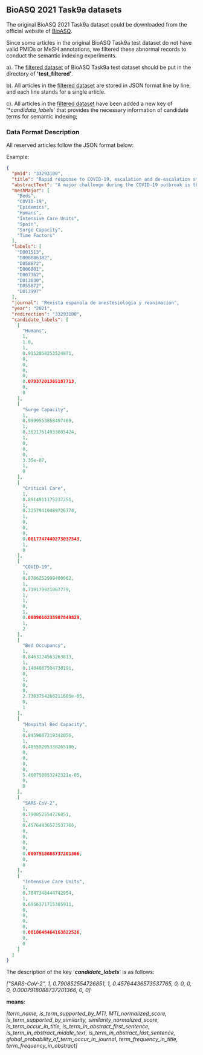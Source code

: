 ## BioASQ 2021 Task9a datasets

The original BioASQ 2021 Task9a dataset could be downloaded from the official website of [BioASQ](http://bioasq.org/).

Since some articles in the original BioASQ Task9a test dataset do not have valid PMIDs or MeSH annotations, we filtered
these abnormal records to conduct the semantic indexing experiments.

a). The [filtered dataset](https://drive.google.com/file/d/1v5Vu5kBDY_3ajwWGhOa6LILN6w5Cbkh2/view?usp=sharing) of BioASQ
Task9a test dataset should be put in the directory of **'test_filtered'**.

b). All articles in
the [filtered dataset](https://drive.google.com/file/d/1v5Vu5kBDY_3ajwWGhOa6LILN6w5Cbkh2/view?usp=sharing) are stored in
JSON format line by line, and each line stands for a single article.

c). All articles in
the [filtered dataset](https://drive.google.com/file/d/1v5Vu5kBDY_3ajwWGhOa6LILN6w5Cbkh2/view?usp=sharing)  have been
added a new key of '**candidata_labels*' that provides the necessary information of candidate terms for semantic
indexing;

### Data Format Description

All reserved articles follow the JSON format below:

Example:

```json
{
  "pmid": "33293100",
  "title": "Rapid response to COVID-19, escalation and de-escalation strategies to match surge capacity of Intensive Care beds to a large scale epidemic.",
  "abstractText": "A major challenge during the COVID-19 outbreak is the sudden increase in ICU bed occupancy rate. In this article we reviewed the strategies of escalation and de-escalation put in place at a large university hospital in Madrid during the COVID-19 outbreak, in order to meet the growing demand of ICU beds.",
  "meshMajor": [
    "Beds",
    "COVID-19",
    "Epidemics",
    "Humans",
    "Intensive Care Units",
    "Spain",
    "Surge Capacity",
    "Time Factors"
  ],
  "labels": [
    "D001513",
    "D000086382",
    "D058872",
    "D006801",
    "D007362",
    "D013030",
    "D055872",
    "D013997"
  ],
  "journal": "Revista espanola de anestesiologia y reanimacion",
  "year": "2021",
  "redirection": "33293100",
  "candidate_labels": [
    [
      "Humans",
      1,
      1.0,
      1,
      0.9152058253524871,
      0,
      0,
      0,
      0,
      0.07937201365187713,
      0,
      0
    ],
    [
      "Surge Capacity",
      1,
      0.9999553858497469,
      1,
      0.36217614933085424,
      1,
      0,
      0,
      0,
      3.35e-07,
      1,
      0
    ],
    [
      "Critical Care",
      1,
      0.8914911175237251,
      1,
      0.32579419489726774,
      1,
      0,
      0,
      0,
      0.0017747440273037543,
      1,
      0
    ],
    [
      "COVID-19",
      1,
      0.8766252999400962,
      1,
      0.739179921067779,
      1,
      1,
      0,
      1,
      0.0009010238907849829,
      1,
      2
    ],
    [
      "Bed Occupancy",
      1,
      0.8463124563263813,
      1,
      0.1404667504730191,
      0,
      1,
      0,
      0,
      2.7303754266211605e-05,
      0,
      1
    ],
    [
      "Hospital Bed Capacity",
      1,
      0.8459607219342056,
      1,
      0.40559205338265186,
      0,
      0,
      0,
      0,
      5.460750853242321e-05,
      0,
      0
    ],
    [
      "SARS-CoV-2",
      1,
      0.790852554726851,
      1,
      0.45764436573537765,
      0,
      0,
      0,
      0,
      0.0007918088737201366,
      0,
      0
    ],
    [
      "Intensive Care Units",
      1,
      0.7847348444742954,
      1,
      0.6956371715385911,
      0,
      0,
      0,
      0,
      0.0010648464163822526,
      0,
      0
    ]
  ]
}

```

The description of the key '***candidate_labels***' is as follows:

*["SARS-CoV-2", 1, 0.790852554726851, 1, 0.45764436573537765, 0, 0, 0, 0, 0.0007918088737201366, 0, 0]*

**means**:

*[term_name, is_term_supported_by_MTI, MTI_normalized_score, is_term_supported_by_similarity, similarity_normalized_score, is_term_occur_in_title, is_term_in_abstract_first_sentence, is_term_in_abstract_middle_text, is_term_in_abstract_last_sentence, global_probability_of_term_occur_in_journal, term_frequency_in_title, term_frequency_in_abstract]*
